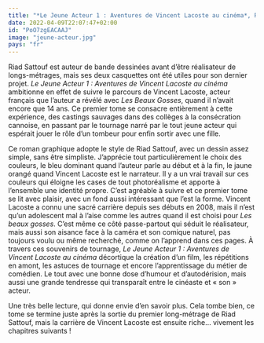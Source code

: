 ```yaml
---
title: "*Le Jeune Acteur 1 : Aventures de Vincent Lacoste au cinéma*, Riad Sattouf"
date: 2022-04-09T22:07:47+02:00
id: "PoO7zgEACAAJ"
image: "jeune-acteur.jpg"
pays: "fr"
---
```


Riad Sattouf est auteur de bande dessinées avant d’être réalisateur de longs-métrages, mais ses deux casquettes ont été utiles pour son dernier projet. *Le Jeune Acteur 1 : Aventures de Vincent Lacoste au cinéma* ambitionne en effet de suivre le parcours de Vincent Lacoste, acteur français que l’auteur a révélé avec *Les Beaux Gosses*, quand il n’avait encore que 14 ans. Ce premier tome se consacre entièrement à cette expérience, des castings sauvages dans des collèges à la consécration cannoise, en passant par le tournage narré par le tout jeune acteur qui espérait jouer le rôle d’un tombeur pour enfin sortir avec une fille. 

Ce roman graphique adopte le style de Riad Sattouf, avec un dessin assez simple, sans être simpliste. J’apprécie tout particulièrement le choix des couleurs, le bleu dominant quand l’auteur parle au début et à la fin, le jaune orangé quand Vincent Lacoste est le narrateur. Il y a un vrai travail sur ces couleurs qui éloigne les cases de tout photoréalisme et apporte à l’ensemble une identité propre. C’est agréable à suivre et ce premier tome se lit avec plaisir, avec un fond aussi intéressant que l’est la forme. Vincent Lacoste a connu une sacré carrière depuis ses débuts en 2008, mais il n’est qu’un adolescent mal à l’aise comme les autres quand il est choisi pour *Les beaux gosses*. C’est même ce côté passe-partout qui séduit le réalisateur, mais aussi son aisance face à la caméra et son comique naturel, pas toujours voulu ou même recherché, comme on l’apprend dans ces pages. À travers ces souvenirs de tournage, *Le Jeune Acteur 1 : Aventures de Vincent Lacoste au cinéma* décortique la création d’un film, les répétitions en amont, les astuces de tournage et encore l’apprentissage du métier de comédien. Le tout avec une bonne dose d’humour et d’autodérision, mais aussi une grande tendresse qui transparaît entre le cinéaste et « son » acteur.

Une très belle lecture, qui donne envie d’en savoir plus. Cela tombe bien, ce tome se termine juste après la sortie du premier long-métrage de Riad Sattouf, mais la carrière de Vincent Lacoste est ensuite riche… vivement les chapitres suivants !

